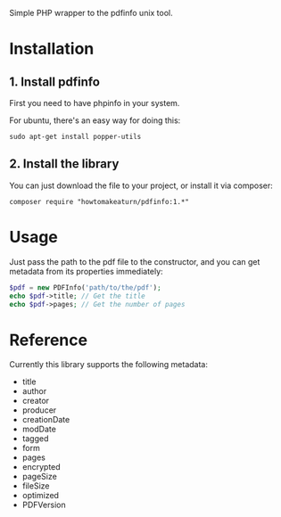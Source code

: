 Simple PHP wrapper to the pdfinfo unix tool.

# Installation

## 1. Install pdfinfo

First you need to have phpinfo in your system.

For ubuntu, there's an easy way for doing this:
```
sudo apt-get install popper-utils
```

## 2. Install the library
You can just download the file to your project, or install it via composer:
```
composer require "howtomakeaturn/pdfinfo:1.*"
```

# Usage
Just pass the path to the pdf file to the constructor, and you can get metadata from its properties immediately:

```php
$pdf = new PDFInfo('path/to/the/pdf');
echo $pdf->title; // Get the title
echo $pdf->pages; // Get the number of pages
```

# Reference

Currently this library supports the following metadata:

* title
* author
* creator
* producer
* creationDate
* modDate
* tagged
* form
* pages
* encrypted
* pageSize
* fileSize
* optimized
* PDFVersion
